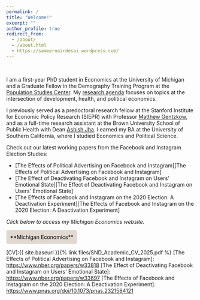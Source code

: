 ```yaml
---
permalink: /
title: "Welcome!"
excerpt: ""
author_profile: true
redirect_from: 
  - /about/
  - /about.html
  - https://sameernairdesai.wordpress.com/
---
```


<br>

I am a first-year PhD student in Economics at the University of Michigan and a Graduate Fellow in the Demography Training Program at the [Population Studies Center][Population Studies Center]. My [research agenda][research agenda] focuses on topics at the intersection of development, health, and political economics.

I previously served as a predoctoral research fellow at the Stanford Institute for Economic Policy Research (SIEPR) with Professor [Matthew Gentzkow][Matthew Gentzkow], and as a full-time research assistant at the Brown University School of Public Health with Dean [Ashish Jha][Ashish Jha]. I earned my BA at the University of Southern California, where I studied Economics and Political Science.

Check out our latest working papers from the Facebook and Instagram Election Studies:
- [The Effects of Political Advertising on Facebook and Instagram][The Effects of Political Advertising on Facebook and Instagram]
- [The Effect of Deactivating Facebook and Instagram on Users' Emotional State][The Effect of Deactivating Facebook and Instagram on Users' Emotional State]
- [The Effects of Facebook and Instagram on the 2020 Election: A Deactivation Experiment][The Effects of Facebook and Instagram on the 2020 Election: A Deactivation Experiment]


*Click below to access my Michigan Economics website.*

<style>
  .custom-link {
    background-color: #e0d8d1; /* Darker shade of light gray */
    padding: 10px;
    display: inline-block;
    text-decoration: none !important;
    color: black;
    border-radius: 5px;
    transition: background-color 0.3s; /* Smooth transition for background color */
  }
  .custom-link:hover {
    background-color: #f0e68c; /* Keeping hover color as eggshell-like tone (light khaki) */
  }
</style>

<a href="https://lsa.umich.edu/econ/people/phd-students/nairdesa.html"  target="_blank" class="custom-link">
    **Michigan Economics**
</a>

[research agenda]: https://snairdesai.github.io/research/
[Population Studies Center]: https://psc.isr.umich.edu/
[Matthew Gentzkow]: https://www.matthewgentzkow.com/bio/
[Ashish Jha]: https://dean.sph.brown.edu/dean
[CV]:{{ site.baseurl }}{% link files/SND_Academic_CV_2025.pdf %}
[The Effects of Political Advertising on Facebook and Instagram]: https://www.nber.org/papers/w33818
[The Effect of Deactivating Facebook and Instagram on Users' Emotional State]: https://www.nber.org/papers/w33697
[The Effects of Facebook and Instagram on the 2020 Election: A Deactivation Experiment]: https://www.pnas.org/doi/10.1073/pnas.2321584121
